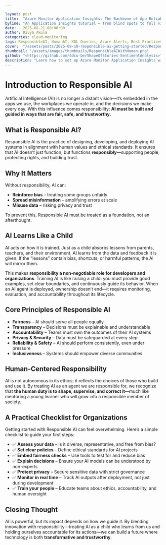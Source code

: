 ```yaml
---

layout: post
title:  "Azure Monitor Application Insights: The Backbone of App Reliability in Azure"
byline: "An Application Insights tutorial — from blind spots to full visibility."
date:   2025-08-21 08:00:00
author: Divya Akula
categories: cloud-monitoring
tags: ResponsibleAI, HumanAI, KQL Queries, Azure Alerts, Best Practices
cover:  "/assets/posts/2025-09-19-responsible-ai-getting-started/ResponsibleAIWithHuman.png"
thumbnail: "/assets/images/thumbnails/ResponsibleAIWithHuman.png"
github: "<https://github.com/4dcu-be/ShapeOfStories-SentimentAnalysis>"
description: "Learn how to set up Azure Monitor Application Insights with this tutorial — covering setup, pricing, telemetry, KQL queries, alerts, and best practices."
---
```


# Introduction to Responsible AI

Artificial Intelligence (AI) is no longer a distant vision—it’s embedded in the apps we use, the workplaces we operate in, and the decisions we make every day. With this influence comes responsibility: **AI must be built and guided in ways that are fair, safe, and trustworthy.**

## What is Responsible AI?

Responsible AI is the practice of designing, developing, and deploying AI systems in alignment with human values and ethical standards. It ensures that AI doesn’t just function, but functions **responsibly**—supporting people, protecting rights, and building trust.

## Why It Matters

Without responsibility, AI can:

- **Reinforce bias** – treating some groups unfairly
- **Spread misinformation** – amplifying errors at scale
- **Misuse data** – risking privacy and trust

To prevent this, Responsible AI must be treated as a foundation, not an afterthought.

## AI Learns Like a Child

AI acts on how it is trained. Just as a child absorbs lessons from parents, teachers, and their environment, AI learns from the data and feedback it is given. If the “lessons” contain bias, shortcuts, or harmful patterns, the AI will mirror them.

This makes **responsibility a non-negotiable role for developers and organizations**. Training AI is like raising a child: you must provide good examples, set clear boundaries, and continuously guide its behavior. When an AI agent is deployed, ownership doesn’t end—it requires monitoring, evaluation, and accountability throughout its lifecycle.

## Core Principles of Responsible AI

- **Fairness** – AI should serve all people equally
- **Transparency** – Decisions must be explainable and understandable
- **Accountability** – Teams must own the outcomes of their AI systems
- **Privacy & Security** – Data must be safeguarded at every step
- **Reliability & Safety** – AI should perform consistently, even under pressure
- **Inclusiveness** – Systems should empower diverse communities

## Human-Centered Responsibility

AI is not autonomous in its ethics; it reflects the choices of those who build and use it. By treating AI as an agent we are responsible for, we recognize that **the human duty is to shape, supervise, and correct it**—much like mentoring a young learner who will grow into a responsible member of society.

## A Practical Checklist for Organizations

Getting started with Responsible AI can feel overwhelming. Here’s a simple checklist to guide your first steps:

- ✅ **Assess your data** – Is it diverse, representative, and free from bias?
- ✅ **Set clear policies** – Define ethical standards for AI projects
- ✅ **Embed fairness checks** – Use tools to test for and reduce bias
- ✅ **Explain decisions** – Ensure your AI models can be understood by non-experts
- ✅ **Protect privacy** – Secure sensitive data with strict governance
- ✅ **Monitor in real time** – Track AI outputs after deployment, not just during development
- ✅ **Train your people** – Educate teams about ethics, accountability, and human oversight

## Closing Thought

AI is powerful, but its impact depends on how we guide it. By blending innovation with responsibility—treating AI as a child who learns from us and holding ourselves accountable for its actions—we can build a future where technology is both **transformative and trustworthy**.
